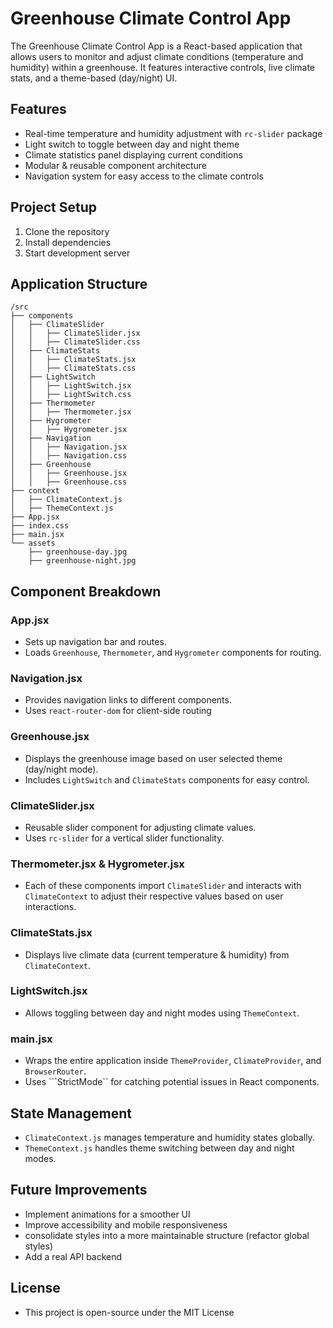 # Greenhouse Climate Control App

The Greenhouse Climate Control App is a React-based application that allows users to monitor and adjust climate conditions (temperature and humidity) within a greenhouse. It features interactive controls, live climate stats, and a theme-based (day/night) UI.

## Features

- Real-time temperature and humidity adjustment with ```rc-slider``` package
- Light switch to toggle between day and night theme
- Climate statistics panel displaying current conditions
- Modular & reusable component architecture
- Navigation system for easy access to the climate controls

## Project Setup

1. Clone the repository
2. Install dependencies
3. Start development server

## Application Structure
```
/src
├── components
│   ├── ClimateSlider
│   │   ├── ClimateSlider.jsx
│   │   ├── ClimateSlider.css
│   ├── ClimateStats
│   │   ├── ClimateStats.jsx
│   │   ├── ClimateStats.css
│   ├── LightSwitch
│   │   ├── LightSwitch.jsx
│   │   ├── LightSwitch.css
│   ├── Thermometer
│   │   ├── Thermometer.jsx
│   ├── Hygrometer
│   │   ├── Hygrometer.jsx
│   ├── Navigation
│   │   ├── Navigation.jsx
│   │   ├── Navigation.css
│   ├── Greenhouse
│   │   ├── Greenhouse.jsx
│   │   ├── Greenhouse.css
├── context
│   ├── ClimateContext.js
│   ├── ThemeContext.js
├── App.jsx
├── index.css
├── main.jsx
└── assets
    ├── greenhouse-day.jpg
    ├── greenhouse-night.jpg
```

## Component Breakdown

### App.jsx
- Sets up navigation bar and routes.
- Loads ```Greenhouse```, ```Thermometer```, and ```Hygrometer``` components for routing.

### Navigation.jsx
- Provides navigation links to different components.
- Uses ```react-router-dom``` for client-side routing

### Greenhouse.jsx
- Displays the greenhouse image based on user selected theme (day/night mode).
- Includes ```LightSwitch``` and ```ClimateStats``` components for easy control.

### ClimateSlider.jsx
- Reusable slider component for adjusting climate values.
- Uses ```rc-slider``` for a vertical slider functionality.

### Thermometer.jsx & Hygrometer.jsx
- Each of these components import ```ClimateSlider``` and interacts with ```ClimateContext``` to adjust their respective values based on user interactions.

### ClimateStats.jsx
- Displays live climate data (current temperature & humidity) from ```ClimateContext```.

### LightSwitch.jsx
- Allows toggling between day and night modes using ```ThemeContext```.

### main.jsx
- Wraps the entire application inside ```ThemeProvider```, ```ClimateProvider```, and ```BrowserRouter```.
- Uses ```StrictMode`` for catching potential issues in React components.

## State Management
- ```ClimateContext.js``` manages temperature and humidity states globally.
- ```ThemeContext.js``` handles theme switching between day and night modes.

## Future Improvements
- Implement animations for a smoother UI
- Improve accessibility and mobile responsiveness
- consolidate styles into a more maintainable structure (refactor global styles)
- Add a real API backend

## License
- This project is open-source under the MIT License


















